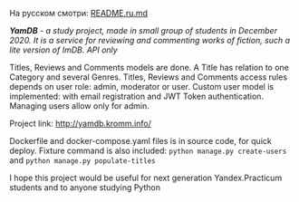 На русском смотри: [README.ru.md](README.ru.md)

_**YamDB** - a study project, made in small group of students in December 2020. 
It is a service for reviewing and commenting works of fiction, such a lite version of ImDB. API only_

Titles, Reviews and Comments models are done. A Title has relation to one Category and
several Genres. Titles, Reviews and Comments access rules depends on user role: admin, 
moderator or user. Custom user model is implemented: with email registration and JWT Token 
authentication. Managing users allow only for admin.

Project link: http://yamdb.kromm.info/

Dockerfile and docker-compose.yaml files is in source code, for quick deploy.
Fixture command is also included:
`python manage.py create-users` and `python manage.py populate-titles`

I hope this project would be useful for next generation Yandex.Practicum students and to anyone studying Python